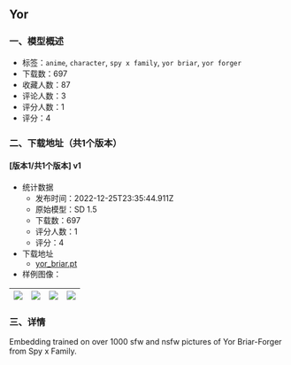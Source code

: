 ## Yor
### 一、模型概述

- 标签：`anime`, `character`, `spy x family`, `yor briar`, `yor forger`
- 下载数：697
- 收藏人数：87
- 评论人数：3
- 评分人数：1
- 评分：4

### 二、下载地址（共1个版本）

#### [版本1/共1个版本] v1

- 统计数据
  - 发布时间：2022-12-25T23:35:44.911Z
  - 原始模型：SD 1.5
  - 下载数：697
  - 评分人数：1
  - 评分：4
- 下载地址
  - [yor_briar.pt](https://civitai.com/api/download/models/2836)
- 样例图像：

| <img src="https://image.civitai.com/xG1nkqKTMzGDvpLrqFT7WA/72d9eeaf-af52-4a41-68da-92d8dd436300/width=450/20117.jpeg" /> | <img src="https://image.civitai.com/xG1nkqKTMzGDvpLrqFT7WA/0edd3cae-72f1-4025-997a-b9c4436bfd00/width=450/20128.jpeg" /> | <img src="https://image.civitai.com/xG1nkqKTMzGDvpLrqFT7WA/8499131e-5592-4a4b-d0bf-611b3ab6a800/width=450/20127.jpeg" /> | <img src="https://image.civitai.com/xG1nkqKTMzGDvpLrqFT7WA/198b6c56-46cc-4344-3e15-b644ae077600/width=450/20126.jpeg" /> |
| ---- | ---- | ---- | ---- |


### 三、详情
<p>Embedding trained on over 1000 sfw and nsfw pictures of Yor Briar-Forger from Spy x Family.</p>